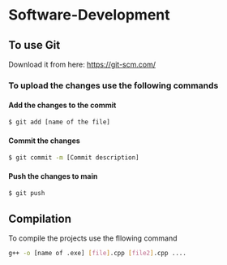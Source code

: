 # Software-Development

## To use Git
Download it from here: https://git-scm.com/
### To upload the changes use the following commands 
#### Add the changes to the commit
```bash
$ git add [name of the file] 
```
#### Commit the changes
```bash
$ git commit -m [Commit description]
```

#### Push the changes to main
```bash
$ git push
```

## Compilation
To compile the projects use the fllowing command
```bash
g++ -o [name of .exe] [file].cpp [file2].cpp ....
```
